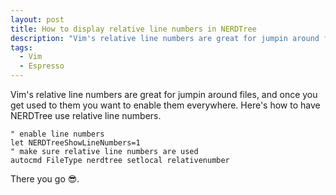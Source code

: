 ```yaml
---
layout: post
title: How to display relative line numbers in NERDTree
description: "Vim's relative line numbers are great for jumpin around files, and once you get used to them you want to enable them everywhere. Here's how to have NERDTree use relative line numbers"
tags:
  - Vim
  - Espresso
---
```


Vim's relative line numbers are great for jumpin around files, and once you get used to them you want to enable them everywhere. Here's how to have NERDTree use relative line numbers.

```vim
" enable line numbers
let NERDTreeShowLineNumbers=1
" make sure relative line numbers are used
autocmd FileType nerdtree setlocal relativenumber
```

There you go 😎.
